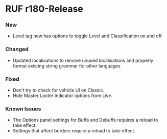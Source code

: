 # RUF r180-Release
### New
* Level tag now has options to toggle Level and Classification on and off

### Changed
* Updated localisations to remove unused localisations and properly format existing string grammar for other languages

### Fixed
* Don't try to check for vehicle UI on Classic.
* Hide Master Looter indicator options from Live.

### Known Issues
* The Options panel settings for Buffs and Debuffs requires a reload to take effect.
* Settings that affect borders require a reload to take effect.